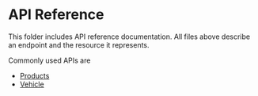# API Reference

This folder includes API reference documentation. All files above describe an endpoint and the resource it represents.

Commonly used APIs are
- [Products](https://github.com/curt-labs/API/blob/goapi/docs/Products.md)
- [Vehicle](https://github.com/curt-labs/API/blob/goapi/docs/Vehicle.md)
